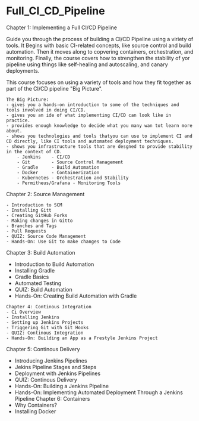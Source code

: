 # Full_CI_CD_Pipeline
Chapter 1: Implementing a Full CI/CD Pipeline

Guide you through the process of building a CI/CD Pipeline using a viriety of tools.  It Begins with basic CI-related concepts, like source control and build automation. Then it moves along to copvering containers,
orchestration, and monitoring.  Finally, the course covers how to strengthen the stability of yor pipeline
using things like self-healing and autoscaling, and canary deployments. 

This course focuses on using a variety of tools and how they fit together as part of the CI/CD pipeline "Big Picture".
```
The Big Picture: 
- gives you a hands-on introduction to some of the techniques and tools involved in doing CI/CD.
- gives you an ide of what implementing CI/CD can look like in practice.
- provides enough knowledge to decide what you many wan tot learn more about. 
- shows you technologies and tools thatyou can use to implement CI and CD directly, like CI tools and automated deployment techniques. 
- shows you infrastructure tools that are desgned to provide stability in the context of CD.
    - Jenkins    - CI/CD
    - Git        - Source Control Management
    - Gradle     - Build Automation
    - Docker     - Containerization
    - Kubernetes - Orchestration and Stability 
    - Permitheus/Grafana - Monitoring Tools
```
Chapter 2: Source Management 
```
- Introduction to SCM
- Installing Gitt
- Creating GitHub Forks
- Making changes in Gitto
- Branches and Tags
- Pull Requests
- QUIZ: Source Code Management 
- Hands-On: Use Git to make changes to Code
```
Chapter 3: Build Automation
- Introduction to Build Automation
- Installing Gradle 
- Gradle Basics
- Automated Testing 
- QUIZ: Build Automation
- Hands-On: Creating Build Automation with Gradle
```
Chapter 4: Continous Integration
- Ci Overview
- Installing Jenkins
- Setting up Jenkins Projects
- Triggering Git with Git Hooks
- QUIZ: Continous Integration
- Hands-On: Building an App as a Frestyle Jenkins Project
```
Chapter 5: Continous Delivery
- Introducing Jenkins Pipelines
- Jekins Pipeline Stages and Steps
- Deployment with Jenkins Pipelines
- QUIZ: Continous Delivery
- Hands-On: Building a Jenkins Pipeline
- Hands-On: Implementing Automated Deployment Through a Jenkins Pipeline
  Chapter 6: Containers
- Why Containers?
- Installing Docker
```
